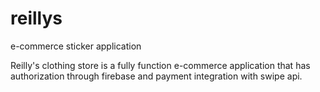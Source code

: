 # reillys
e-commerce sticker application

Reilly's clothing store is a fully function e-commerce application that has authorization through firebase and payment integration with swipe api. 
